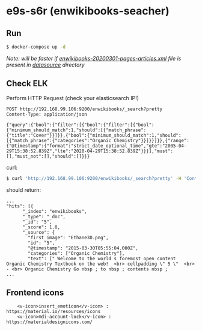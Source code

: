 # e9s-s6r (enwikibooks-seacher)

## Run

```bash
$ docker-compose up -d
```

_Note: will be faster if [enwikibooks-20200301-pages-articles.xml](https://ftp.acc.umu.se/mirror/wikimedia.org/dumps/enwikibooks/20200301/enwikibooks-20200301-pages-articles.xml.bz2) file 
is present in [datasource](./datasource) directory_ 

## Check ELK

Perform HTTP Request (check your elasticsearch IP!)
```
POST http://192.168.99.106:9200/enwikibooks/_search?pretty
Content-Type: application/json

{"query":{"bool":{"filter":[{"bool":{"filter":[{"bool":{"minimum_should_match":1,"should":[{"match_phrase":{"title":"Cover"}}]}},{"bool":{"minimum_should_match":1,"should":[{"match_phrase":{"categories":"Organic Chemistry"}}]}}]}},{"range":{"@timestamp":{"format":"strict_date_optional_time","gte":"2005-04-29T15:38:52.839Z","lte":"2020-04-29T15:38:52.839Z"}}}],"must":[],"must_not":[],"should":[]}}}
```

curl:
```bash
$ curl 'http://192.168.99.106:9200/enwikibooks/_search?pretty' -H 'Content-Type: application/json' --data '{"query":{"bool":{"filter":[{"bool":{"filter":[{"bool":{"minimum_should_match":1,"should":[{"match_phrase":{"title":"Cover"}}]}},{"bool":{"minimum_should_match":1,"should":[{"match_phrase":{"categories":"Organic Chemistry"}}]}}]}},{"range":{"@timestamp":{"format":"strict_date_optional_time","gte":"2005-04-29T15:38:52.839Z","lte":"2020-04-29T15:38:52.839Z"}}}],"must":[],"must_not":[],"should":[]}}}'
```

should return:
```
...
"hits": [{
      "_index": "enwikibooks",
      "_type": "_doc",
      "_id": "5",
      "_score": 1.0,
      "_source": {
        "first_image": "Ethane3D.png",
        "id": "5",
        "@timestamp": "2015-03-30T05:55:04.000Z",
        "categories": ["Organic Chemistry"],
        "text": [" Welcome to the world s foremost open content Organic Chemistry Textbook on the web!  <br> cellpadding \" 5 \"  <br> - <br> Organic Chemistry Go nbsp ; to nbsp ; contents nbsp ; 
...
```

## Frontend icons

```
    <v-icon>insert_emoticon</v-icon> : https://material.io/resources/icons
    <v-icon>mdi-account-lock</v-icon> : https://materialdesignicons.com/
```
